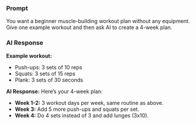### Prompt
You want a beginner muscle-building workout plan without any equipment. Give one example workout and then ask AI to create a 4-week plan.

### AI Response
**Example workout:**
- Push-ups: 3 sets of 10 reps
- Squats: 3 sets of 15 reps
- Plank: 3 sets of 30 seconds

**AI Response:**
Here’s your 4-week plan:
- **Week 1-2:** 3 workout days per week, same routine as above.
- **Week 3:** Add 5 more push-ups and squats per set.
- **Week 4:** Do 4 sets instead of 3 and add lunges (3x10).
